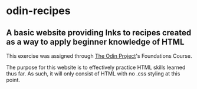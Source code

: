 # odin-recipes

## A basic website providing lnks to recipes created as a way to apply beginner knowledge of HTML

This exercise was assigned through [The Odin Project](https://www.theodinproject.com/about)'s Foundations Course.

The purpose for this website is to effectively practice HTML skills learned thus far. As such, it will only consist of HTML with no .css styling at this point.